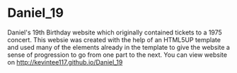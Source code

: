 # Daniel_19
Daniel's 19th Birthday website which originally contained tickets to a 1975 concert. 
This websie was created with the help of an HTML5UP template and used many of the elements already in the template to give the website a sense of progression to go from one part to the next.
You can view website on http://kevintee117.github.io/Daniel_19
